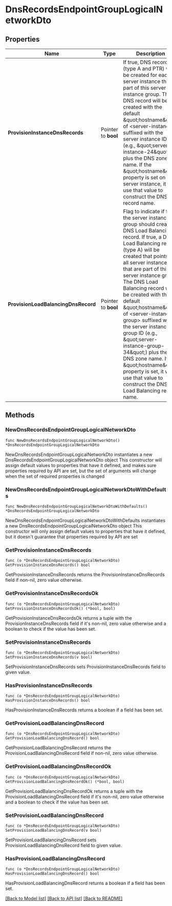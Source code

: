 # DnsRecordsEndpointGroupLogicalNetworkDto

## Properties

Name | Type | Description | Notes
------------ | ------------- | ------------- | -------------
**ProvisionInstanceDnsRecords** | Pointer to **bool** | If true, DNS records (type A and PTR) will be created for each server instance that is part of this server instance group. The DNS record will be created with the default \&quot;hostname\&quot; of &lt;server-instance&gt; suffixed with the server instance ID (e.g., \&quot;server-instance-24\&quot;) plus the DNS zone name. If the \&quot;hostname\&quot; property is set on the server instance, it will use that value to construct the DNS record name. | [optional] [default to false]
**ProvisionLoadBalancingDnsRecord** | Pointer to **bool** | Flag to indicate if for the server instance group should create a DNS Load Balancing record. If true, a DNS Load Balancing record (type A) will be created that points to all server instances that are part of this server instance group. The DNS Load Balancing record will be created with the default \&quot;hostname\&quot; of &lt;server-instance-group&gt; suffixed with the server instance group ID (e.g., \&quot;server-instance-group-34\&quot;) plus the DNS zone name. If the \&quot;hostname\&quot; property is set, it will use that value to construct the DNS Load Balancing record name. | [optional] [default to false]

## Methods

### NewDnsRecordsEndpointGroupLogicalNetworkDto

`func NewDnsRecordsEndpointGroupLogicalNetworkDto() *DnsRecordsEndpointGroupLogicalNetworkDto`

NewDnsRecordsEndpointGroupLogicalNetworkDto instantiates a new DnsRecordsEndpointGroupLogicalNetworkDto object
This constructor will assign default values to properties that have it defined,
and makes sure properties required by API are set, but the set of arguments
will change when the set of required properties is changed

### NewDnsRecordsEndpointGroupLogicalNetworkDtoWithDefaults

`func NewDnsRecordsEndpointGroupLogicalNetworkDtoWithDefaults() *DnsRecordsEndpointGroupLogicalNetworkDto`

NewDnsRecordsEndpointGroupLogicalNetworkDtoWithDefaults instantiates a new DnsRecordsEndpointGroupLogicalNetworkDto object
This constructor will only assign default values to properties that have it defined,
but it doesn't guarantee that properties required by API are set

### GetProvisionInstanceDnsRecords

`func (o *DnsRecordsEndpointGroupLogicalNetworkDto) GetProvisionInstanceDnsRecords() bool`

GetProvisionInstanceDnsRecords returns the ProvisionInstanceDnsRecords field if non-nil, zero value otherwise.

### GetProvisionInstanceDnsRecordsOk

`func (o *DnsRecordsEndpointGroupLogicalNetworkDto) GetProvisionInstanceDnsRecordsOk() (*bool, bool)`

GetProvisionInstanceDnsRecordsOk returns a tuple with the ProvisionInstanceDnsRecords field if it's non-nil, zero value otherwise
and a boolean to check if the value has been set.

### SetProvisionInstanceDnsRecords

`func (o *DnsRecordsEndpointGroupLogicalNetworkDto) SetProvisionInstanceDnsRecords(v bool)`

SetProvisionInstanceDnsRecords sets ProvisionInstanceDnsRecords field to given value.

### HasProvisionInstanceDnsRecords

`func (o *DnsRecordsEndpointGroupLogicalNetworkDto) HasProvisionInstanceDnsRecords() bool`

HasProvisionInstanceDnsRecords returns a boolean if a field has been set.

### GetProvisionLoadBalancingDnsRecord

`func (o *DnsRecordsEndpointGroupLogicalNetworkDto) GetProvisionLoadBalancingDnsRecord() bool`

GetProvisionLoadBalancingDnsRecord returns the ProvisionLoadBalancingDnsRecord field if non-nil, zero value otherwise.

### GetProvisionLoadBalancingDnsRecordOk

`func (o *DnsRecordsEndpointGroupLogicalNetworkDto) GetProvisionLoadBalancingDnsRecordOk() (*bool, bool)`

GetProvisionLoadBalancingDnsRecordOk returns a tuple with the ProvisionLoadBalancingDnsRecord field if it's non-nil, zero value otherwise
and a boolean to check if the value has been set.

### SetProvisionLoadBalancingDnsRecord

`func (o *DnsRecordsEndpointGroupLogicalNetworkDto) SetProvisionLoadBalancingDnsRecord(v bool)`

SetProvisionLoadBalancingDnsRecord sets ProvisionLoadBalancingDnsRecord field to given value.

### HasProvisionLoadBalancingDnsRecord

`func (o *DnsRecordsEndpointGroupLogicalNetworkDto) HasProvisionLoadBalancingDnsRecord() bool`

HasProvisionLoadBalancingDnsRecord returns a boolean if a field has been set.


[[Back to Model list]](../README.md#documentation-for-models) [[Back to API list]](../README.md#documentation-for-api-endpoints) [[Back to README]](../README.md)


